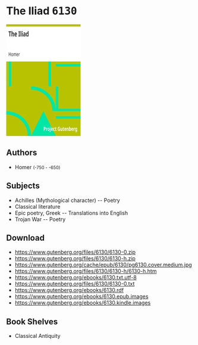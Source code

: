 # The Iliad <kbd>6130</kbd>

![](./cover.medium.jpg "")

## Authors


 - Homer <small>(-750 - -650)</small>

## Subjects


 - Achilles (Mythological character) -- Poetry
 - Classical literature
 - Epic poetry, Greek -- Translations into English
 - Trojan War -- Poetry

## Download


 - https://www.gutenberg.org/files/6130/6130-0.zip
 - https://www.gutenberg.org/files/6130/6130-h.zip
 - https://www.gutenberg.org/cache/epub/6130/pg6130.cover.medium.jpg
 - https://www.gutenberg.org/files/6130/6130-h/6130-h.htm
 - https://www.gutenberg.org/ebooks/6130.txt.utf-8
 - https://www.gutenberg.org/files/6130/6130-0.txt
 - https://www.gutenberg.org/ebooks/6130.rdf
 - https://www.gutenberg.org/ebooks/6130.epub.images
 - https://www.gutenberg.org/ebooks/6130.kindle.images

## Book Shelves


 - Classical Antiquity
